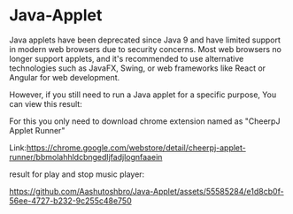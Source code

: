 # Java-Applet


Java applets have been deprecated since Java 9 and have limited support in modern web browsers due to security concerns. Most web browsers no longer support applets, and it's recommended to use alternative technologies such as JavaFX, Swing, or web frameworks like React or Angular for web development.

However, if you still need to run a Java applet for a specific purpose, You can view this result:

For this you only need to download chrome extension named as "CheerpJ Applet Runner"

Link:https://chrome.google.com/webstore/detail/cheerpj-applet-runner/bbmolahhldcbngedljfadjlognfaaein

result for play and stop music player:

https://github.com/Aashutoshbro/Java-Applet/assets/55585284/e1d8cb0f-56ee-4727-b232-9c255c48e750


